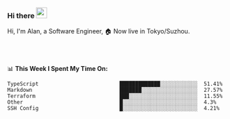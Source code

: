 ### Hi there <img src="https://media.giphy.com/media/hvRJCLFzcasrR4ia7z/giphy.gif" width="25px">

<!-- ![visitors](https://visitor-badge.glitch.me/badge?page_id=dislfyer.dislfyer) -->

Hi, I'm Alan, a Software Engineer, 🏠 Now live in Tokyo/Suzhou.

<br/>
<br/>

📊 **This Week I Spent My Time On:**


<!--START_SECTION:waka-->

```text
TypeScript                          █████████████░░░░░░░░░░░░  51.41%
Markdown                            ███████░░░░░░░░░░░░░░░░░░  27.57%
Terraform                           ███░░░░░░░░░░░░░░░░░░░░░░  11.55%
Other                               █░░░░░░░░░░░░░░░░░░░░░░░░  4.3%
SSH Config                          █░░░░░░░░░░░░░░░░░░░░░░░░  4.21%
```

<!--END_SECTION:waka-->

<!--
**About Me:**
 -->
